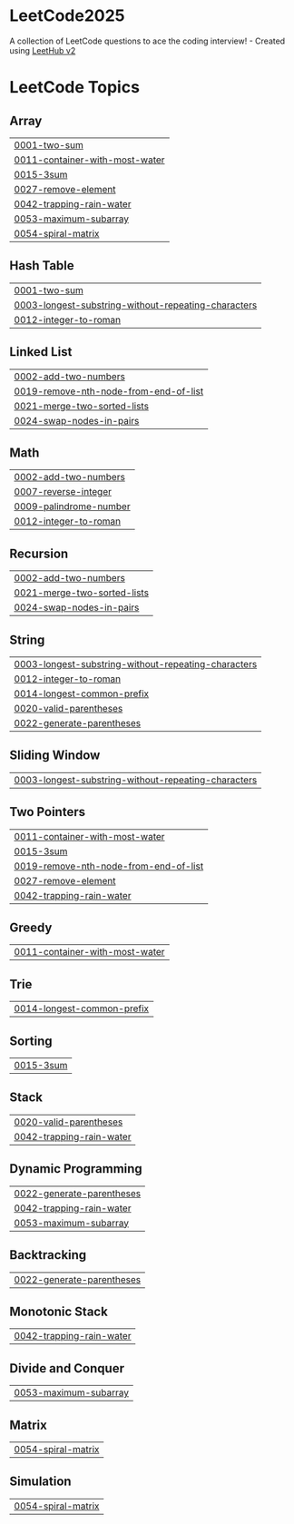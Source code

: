 # LeetCode2025
A collection of LeetCode questions to ace the coding interview! - Created using [LeetHub v2](https://github.com/arunbhardwaj/LeetHub-2.0)

<!---LeetCode Topics Start-->
# LeetCode Topics
## Array
|  |
| ------- |
| [0001-two-sum](https://github.com/Gowrima/LeetCode2025/tree/master/0001-two-sum) |
| [0011-container-with-most-water](https://github.com/Gowrima/LeetCode2025/tree/master/0011-container-with-most-water) |
| [0015-3sum](https://github.com/Gowrima/LeetCode2025/tree/master/0015-3sum) |
| [0027-remove-element](https://github.com/Gowrima/LeetCode2025/tree/master/0027-remove-element) |
| [0042-trapping-rain-water](https://github.com/Gowrima/LeetCode2025/tree/master/0042-trapping-rain-water) |
| [0053-maximum-subarray](https://github.com/Gowrima/LeetCode2025/tree/master/0053-maximum-subarray) |
| [0054-spiral-matrix](https://github.com/Gowrima/LeetCode2025/tree/master/0054-spiral-matrix) |
## Hash Table
|  |
| ------- |
| [0001-two-sum](https://github.com/Gowrima/LeetCode2025/tree/master/0001-two-sum) |
| [0003-longest-substring-without-repeating-characters](https://github.com/Gowrima/LeetCode2025/tree/master/0003-longest-substring-without-repeating-characters) |
| [0012-integer-to-roman](https://github.com/Gowrima/LeetCode2025/tree/master/0012-integer-to-roman) |
## Linked List
|  |
| ------- |
| [0002-add-two-numbers](https://github.com/Gowrima/LeetCode2025/tree/master/0002-add-two-numbers) |
| [0019-remove-nth-node-from-end-of-list](https://github.com/Gowrima/LeetCode2025/tree/master/0019-remove-nth-node-from-end-of-list) |
| [0021-merge-two-sorted-lists](https://github.com/Gowrima/LeetCode2025/tree/master/0021-merge-two-sorted-lists) |
| [0024-swap-nodes-in-pairs](https://github.com/Gowrima/LeetCode2025/tree/master/0024-swap-nodes-in-pairs) |
## Math
|  |
| ------- |
| [0002-add-two-numbers](https://github.com/Gowrima/LeetCode2025/tree/master/0002-add-two-numbers) |
| [0007-reverse-integer](https://github.com/Gowrima/LeetCode2025/tree/master/0007-reverse-integer) |
| [0009-palindrome-number](https://github.com/Gowrima/LeetCode2025/tree/master/0009-palindrome-number) |
| [0012-integer-to-roman](https://github.com/Gowrima/LeetCode2025/tree/master/0012-integer-to-roman) |
## Recursion
|  |
| ------- |
| [0002-add-two-numbers](https://github.com/Gowrima/LeetCode2025/tree/master/0002-add-two-numbers) |
| [0021-merge-two-sorted-lists](https://github.com/Gowrima/LeetCode2025/tree/master/0021-merge-two-sorted-lists) |
| [0024-swap-nodes-in-pairs](https://github.com/Gowrima/LeetCode2025/tree/master/0024-swap-nodes-in-pairs) |
## String
|  |
| ------- |
| [0003-longest-substring-without-repeating-characters](https://github.com/Gowrima/LeetCode2025/tree/master/0003-longest-substring-without-repeating-characters) |
| [0012-integer-to-roman](https://github.com/Gowrima/LeetCode2025/tree/master/0012-integer-to-roman) |
| [0014-longest-common-prefix](https://github.com/Gowrima/LeetCode2025/tree/master/0014-longest-common-prefix) |
| [0020-valid-parentheses](https://github.com/Gowrima/LeetCode2025/tree/master/0020-valid-parentheses) |
| [0022-generate-parentheses](https://github.com/Gowrima/LeetCode2025/tree/master/0022-generate-parentheses) |
## Sliding Window
|  |
| ------- |
| [0003-longest-substring-without-repeating-characters](https://github.com/Gowrima/LeetCode2025/tree/master/0003-longest-substring-without-repeating-characters) |
## Two Pointers
|  |
| ------- |
| [0011-container-with-most-water](https://github.com/Gowrima/LeetCode2025/tree/master/0011-container-with-most-water) |
| [0015-3sum](https://github.com/Gowrima/LeetCode2025/tree/master/0015-3sum) |
| [0019-remove-nth-node-from-end-of-list](https://github.com/Gowrima/LeetCode2025/tree/master/0019-remove-nth-node-from-end-of-list) |
| [0027-remove-element](https://github.com/Gowrima/LeetCode2025/tree/master/0027-remove-element) |
| [0042-trapping-rain-water](https://github.com/Gowrima/LeetCode2025/tree/master/0042-trapping-rain-water) |
## Greedy
|  |
| ------- |
| [0011-container-with-most-water](https://github.com/Gowrima/LeetCode2025/tree/master/0011-container-with-most-water) |
## Trie
|  |
| ------- |
| [0014-longest-common-prefix](https://github.com/Gowrima/LeetCode2025/tree/master/0014-longest-common-prefix) |
## Sorting
|  |
| ------- |
| [0015-3sum](https://github.com/Gowrima/LeetCode2025/tree/master/0015-3sum) |
## Stack
|  |
| ------- |
| [0020-valid-parentheses](https://github.com/Gowrima/LeetCode2025/tree/master/0020-valid-parentheses) |
| [0042-trapping-rain-water](https://github.com/Gowrima/LeetCode2025/tree/master/0042-trapping-rain-water) |
## Dynamic Programming
|  |
| ------- |
| [0022-generate-parentheses](https://github.com/Gowrima/LeetCode2025/tree/master/0022-generate-parentheses) |
| [0042-trapping-rain-water](https://github.com/Gowrima/LeetCode2025/tree/master/0042-trapping-rain-water) |
| [0053-maximum-subarray](https://github.com/Gowrima/LeetCode2025/tree/master/0053-maximum-subarray) |
## Backtracking
|  |
| ------- |
| [0022-generate-parentheses](https://github.com/Gowrima/LeetCode2025/tree/master/0022-generate-parentheses) |
## Monotonic Stack
|  |
| ------- |
| [0042-trapping-rain-water](https://github.com/Gowrima/LeetCode2025/tree/master/0042-trapping-rain-water) |
## Divide and Conquer
|  |
| ------- |
| [0053-maximum-subarray](https://github.com/Gowrima/LeetCode2025/tree/master/0053-maximum-subarray) |
## Matrix
|  |
| ------- |
| [0054-spiral-matrix](https://github.com/Gowrima/LeetCode2025/tree/master/0054-spiral-matrix) |
## Simulation
|  |
| ------- |
| [0054-spiral-matrix](https://github.com/Gowrima/LeetCode2025/tree/master/0054-spiral-matrix) |
<!---LeetCode Topics End-->